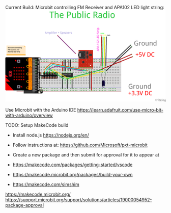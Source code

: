 Current Build:
Microbit controlling FM Receiver and APA102 LED light string:
![breadboard diagram](diagrams/final_breadboard.png "Breadboard Diagram")

Use Microbit with the Arduino IDE
https://learn.adafruit.com/use-micro-bit-with-arduino/overview

TODO: Setup MakeCode build
- Install node.js https://nodejs.org/en/
- Follow instructions at:
https://github.com/Microsoft/pxt-microbit

- Create a new package and then submit for approval for it to appear at
- https://makecode.com/packages/getting-started/vscode
- https://makecode.microbit.org/packages/build-your-own
- https://makecode.com/simshim

https://makecode.microbit.org/
https://support.microbit.org/support/solutions/articles/19000054952-package-approval

